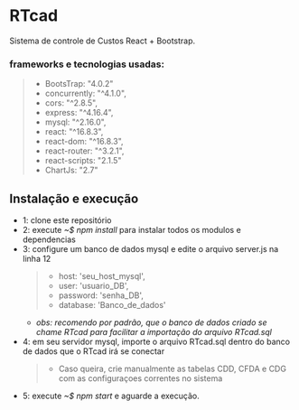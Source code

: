 # RTcad
Sistema de controle de Custos React + Bootstrap.

### frameworks e tecnologias usadas:
 >- BootsTrap: "4.0.2"
 >-  concurrently: "^4.1.0",
 >-  cors: "^2.8.5",
 >-  express: "^4.16.4",
 >-  mysql: "^2.16.0",
 >-  react: "^16.8.3",
 >-  react-dom: "^16.8.3",
 >-  react-router: "^3.2.1",
 >-  react-scripts: "2.1.5"
 >-  ChartJs: "2.7"
 
 ## Instalação e execução
  - 1: clone este repositório
  - 2: execute *~$ npm install* para instalar todos os modulos e dependencias
  - 3: configure um banco de dados mysql e edite o arquivo server.js na linha 12
    >- host: 'seu_host_mysql',
    >- user: 'usuario_DB',
    >- password: 'senha_DB',
    >- database: 'Banco_de_dados'
     - *obs: recomendo por padrão, que o banco de dados criado se chame RTcad para facilitar a importação do arquivo RTcad.sql*
  - 4: em seu servidor mysql, importe o arquivo RTcad.sql dentro do banco de dados que o RTcad irá se conectar
    >- Caso queira, crie manualmente as tabelas CDD, CFDA e CDG com as configuraçoes correntes no sistema
  - 5: execute *~$ npm start* e aguarde a execução.

